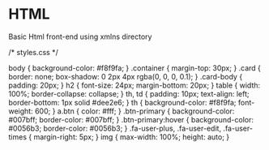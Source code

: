 # HTML
Basic Html front-end using xmlns directory

/* styles.css */

body {
    background-color: #f8f9fa;
}
.container {
    margin-top: 30px;
}
.card {
    border: none;
    box-shadow: 0 2px 4px rgba(0, 0, 0, 0.1);
}
.card-body {
    padding: 20px;
}
h2 {
    font-size: 24px;
    margin-bottom: 20px;
}
table {
    width: 100%;
    border-collapse: collapse;
}
th, td {
    padding: 10px;
    text-align: left;
    border-bottom: 1px solid #dee2e6;
}
th {
    background-color: #f8f9fa;
    font-weight: 600;
}
a.btn {
    color: #fff;
}
.btn-primary {
    background-color: #007bff;
    border-color: #007bff;
}
.btn-primary:hover {
    background-color: #0056b3;
    border-color: #0056b3;
}
.fa-user-plus, .fa-user-edit, .fa-user-times {
    margin-right: 5px;
}
img {
    max-width: 100%;
    height: auto;
}




<!DOCTYPE html>
<html xmlns:th="http://www.thymeleaf.org">
<head>
    <meta charset="utf-8">
    <meta http-equiv="x-ua-compatible" content="ie=edge">
    <title>RESERVE APP</title>
    <meta name="viewport" content="width=device-width, initial-scale=1">
    <link rel="stylesheet" href="path/to/fontawesome.min.css">
    <link rel="stylesheet" href="https://cdn.jsdelivr.net/npm/bootstrap@4.3.1/dist/css/bootstrap.min.css" integrity="sha384-ggOyR0iXCbMQv3Xipma34MD+dH/1fQ784/j6cY/iJTQUOhcWr7x9JvoRxT2MZw1T" crossorigin="anonymous">
    <link rel="stylesheet" href="https://use.fontawesome.com/releases/v5.4.1/css/all.css">
    <link rel="stylesheet" href="path/to/styles.css"> <!-- Buradaki path'i doğru şekilde güncelleyin -->
</head>
<body>
    <!-- Your existing HTML content here -->
</body>
</html>
